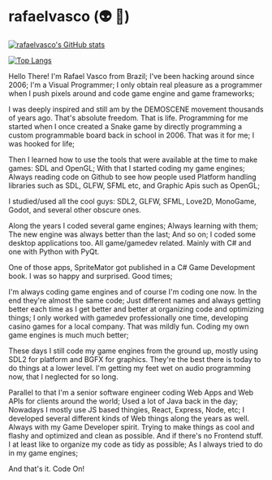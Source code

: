 # rafaelvasco (:alien: :metal:)

[![rafaelvasco's GitHub stats](https://github-readme-stats-git-masterrstaa-rickstaa.vercel.app/api?username=rafaelvasco&show_icons=true&theme=synthwave)](https://github.com/anuraghazra/github-readme-stats)

[![Top Langs](https://github-readme-stats-git-masterrstaa-rickstaa.vercel.app/api/top-langs/?username=rafaelvasco&show_icons=true&theme=synthwave)](https://github.com/anuraghazra/github-readme-stats)

Hello There!
I'm Rafael Vasco from Brazil; I've been hacking around since 2006;
I'm a Visual Programmer; I only obtain real pleasure as a programmer when I push pixels around and code game engine and game frameworks;

I was deeply inspired and still am by the DEMOSCENE movement thousands of years ago. That's absolute freedom. That is life.
Programming for me started when I once created a Snake game by directly programming a custom programmable board back in school in 2006. That was it for me; I was hooked for life;

Then I learned how to use the tools that were available at the time to make games: SDL and OpenGL;
With that I started coding my game engines; Always reading code on Github to see how people used Platform handling libraries such as SDL, GLFW, SFML etc, and Graphic Apis such as OpenGL;

I studied/used all the cool guys: SDL2, GLFW, SFML, Love2D, MonoGame, Godot, and several other obscure ones. 

Along the years I coded several game engines; Always learning with them; The new engine was always better than the last; And so on; 
I coded some desktop applications too. All game/gamedev related. Mainly with C# and one with Python with PyQt. 

One of those apps, SpriteMator got published in a C# Game Development book. I was so happy and surprised. Good times;

I'm always coding game engines and of course I'm coding one now. In the end they're almost the same code; Just different names and always getting better each time as I get better and better at organizing code and optimizing things;
I only worked with gamedev professionally one time, developing casino games for a local company. That was mildly fun. Coding my own game engines is much much better;

These days I still code my game engines from the ground up, mostly using SDL2 for platform and BGFX for graphics. They're the best there is today to do things at a lower level. I'm getting my feet wet on audio programming now, that I neglected for so long.

Parallel to that I'm a senior software engineer coding Web Apps and Web APIs for clients around the world; Used a lot of Java back in the day; Nowadays I mostly use JS based thingies, React, Express, Node, etc; 
I developed several different kinds of Web things along the years as well. Always with my Game Developer spirit. Trying to make things as cool and flashy and optimized and clean as possible. And if there's no Frontend stuff. I at least like to organize my code as tidy as possible;
As I always tried to do in my game engines;

And that's it. 
Code On!

